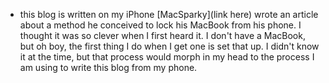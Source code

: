 * this blog is written on my iPhone 
[MacSparky](link here) wrote an article about a method he conceived to lock his MacBook from his phone. I thought it was so clever when I first heard it. I don't have a MacBook, but oh boy, the first thing I do when I get one is set that up. 
I didn't know it at the time, but that process would morph in my head to the process I am using to write this blog from my phone.